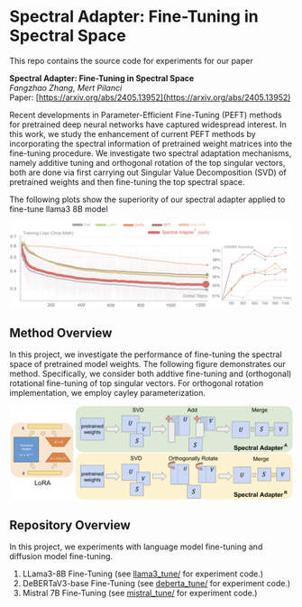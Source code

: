 # Spectral Adapter: Fine-Tuning in Spectral Space

This repo contains the source code for experiments for our paper

**Spectral Adapter: Fine-Tuning in Spectral Space** <br>
*Fangzhao Zhang, Mert Pilanci* <br>
Paper: [https://arxiv.org/abs/2405.13952](https://arxiv.org/abs/2405.13952) <br>

Recent developments in Parameter-Efficient Fine-Tuning (PEFT) methods for pretrained deep neural networks have captured widespread interest. In this work, we study the enhancement of current PEFT methods by incorporating the spectral information of pretrained weight matrices into the fine-tuning procedure. We investigate two spectral adaptation mechanisms, namely additive tuning and orthogonal rotation of the top singular vectors, both are done via first carrying out Singular Value Decomposition (SVD) of pretrained weights and then fine-tuning the top spectral space. 

The following plots show the superiority of our spectral adapter applied to fine-tune llama3 8B model

<p align='center'>
<img src="main_figures/loss.png" width="900" > 
</p>

## Method Overview
In this project, we investigate the performance of fine-tuning the spectral space of pretrained model weights. The following figure demonstrates our method. Specifically, we consider both addtive fine-tuning and (orthogonal) rotational fine-tuning of top singular vectors. For orthogonal rotation implementation, we employ cayley parameterization.
<p align='center'>
<img src="main_figures/arc4.png" width="900" > 
</p>

## Repository Overview
In this project, we experiments with language model fine-tuning and diffusion model fine-tuning.
1. LLama3-8B Fine-Tuning (see [llama3_tune/](llama3_tune) for experiment code.)
2. DeBERTaV3-base Fine-Tuning (see [deberta_tune/](deberta_tune) for experiment code.)
3. Mistral 7B Fine-Tuning (see [mistral_tune/](mistral_tune) for experiment code.)
